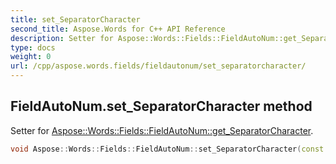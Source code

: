 ```yaml
---
title: set_SeparatorCharacter
second_title: Aspose.Words for C++ API Reference
description: Setter for Aspose::Words::Fields::FieldAutoNum::get_SeparatorCharacter. 
type: docs
weight: 0
url: /cpp/aspose.words.fields/fieldautonum/set_separatorcharacter/
---
```

## FieldAutoNum.set_SeparatorCharacter method


Setter for [Aspose::Words::Fields::FieldAutoNum::get_SeparatorCharacter](./get_separatorcharacter/).

```cpp
void Aspose::Words::Fields::FieldAutoNum::set_SeparatorCharacter(const System::String &value)
```

